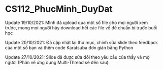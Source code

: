 # CS112_PhucMinh_DuyDat

Update 19/10/2021: Mình đã upload qua một số file cho mọi người xem trước, mong mọi người hãy download hết các file về để chuẩn bị trước buổi học

Update 20/10/2021: Đã cập nhật lại thư mục, chỉnh sửa slide theo feedback của một số bạn và thêm code Karatsuba đơn giản bằng Python

Update 27/10/2021: Slide đã được sửa đổi theo yêu cầu của thầy và mọi người (Phần về ứng dụng Multi-Thread sẽ đến sau)